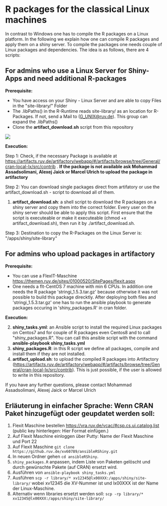 # R packages for the classical Linux machines 

In contrast to Windows one has to compile the R packages on a Linux platform. In the following we explain how one can compile R packages and apply them on a shiny server. To compile the packages one needs couple of Linux packages and dependencies.
The idea is as follows, there are 4 scripts:

## For admins who use a Linux Server for Shiny-Apps and need additional R-packages

**Prerequisite:** 
* You have access on your Shiny - Linux Server and are able to copy Files in the "site-library/" Folder
* The .libPaths() in the R-Runtime reads site-library/ as an location for R-Packages. If not, send a Mail to (G_UNIX@ruv.de). This group can expand the .libPaths()
* Clone the **artifact_download.sh** script from this repository

![](https://github.ruv.de/cfrcrm/ansibleRShiny/blob/master/documentation/libpath.jpg)

**Execution:**

Step 1: Check, if the necessary Package is available at https://artifacts.ruv.de/artifactory/webapp/#/artifacts/browse/tree/General/cran-local-lx/src/contrib . 
**If the package is not available ask Mohammad Assadsolimani, Alexej Jaick or Marcel Ulrich to upload the package in artifactory**

Step 2: You can download single packages direct from artifatory or use the artifact_download.sh - script to download all of them. 
1. **artifact_download.sh**: a shell script to download the R packages on a shiny server and copy them into the correct folder. Every user on the shiny server should be able to apply this script. First ensure that the script is executeable or make it executeable (chmod +x artifact_download.sh), then run it by ./artifact_download.sh.

Step 3: Destination to copy the R-Packages on the Linux Server is: "/apps/shiny/site-library"


## For admins who upload packages in artifactory

**Prerequisite:**
* You can use a FlexIT-Maschine https://themen.ruv.de/sites/01000520/SitePages/flexit.aspx
* One needs a flt-CentOS 7 machine with min 6 CPUs. In addition one needs the R package 'stringi_1.5.3.tar.gz' because otherwise it was not possible to build this package direcktly. After deploying both files and 'stringi_1.5.3.tar.gz' one has to run the ansible playbook to generate packages occuring in 'shiny_packages.R' in cran folder.

**Execution:**

2. **shiny_tasks.yml**: an Ansible script to install the required Linux packages on Centos7 and for couple of R packages even Centos8 and to call "shiny_packages.R". You can call this ansible script with the command **ansible-playbook shiny_tasks.yml**
3. **shiny_packages.R**: in this R script we define all packages, compile and install them if they are not installed.
4. **artifact_upload.sh**: to upload the compiled R packages into Artifactory (https://artifacts.ruv.de/artifactory/webapp/#/artifacts/browse/tree/General/cran-local-lx/src/contrib). This is just possible, if the user is allowed to write in this repository.

If you have any further questions, please contact Mohammad Assadsolimani, Alexej Jaick or Marcel Ulrich


## Erläuterung in einfacher Sprache: Wenn CRAN Paket hinzugefügt oder geupdatet werden soll:
1. Flexit Maschine bestellen https://vra.ruv.de/vcac/#csp.cs.ui.catalog.list (public key hinterlegen: Hier Format einfügen.)
1. Auf Flexit Maschine einloggen über Putty: Name der Flexit Maschine und Port 22
1. Auf Flexit Maschine `git clone https://github.ruv.de/xv60789/ansibleRShiny.git`
1. In neuen Ordner gehen  `cd ansibleRShiny`.
1. `shiny_packages.R` anpassen, indem Liste von Paketen gelöscht und durch gewünschte Pakete (auf CRAN) ersetzt wird.
1. Ausführen von `ansible-playbook shiny_tasks.yml`
1. Ausführen `scp -r library/* xv12345@lx00XXX:/apps/shiny/site-library/` wobei xv12345 die XV-Nummer ist und lx00XXX ist der Name der Linux-Maschine.
1. Alternativ wenn libraries ersetzt werden soll: `scp -rp library/* xv12345@lx00XXX:/apps/shiny/site-library/` 
